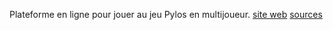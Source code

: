 Plateforme en ligne pour jouer au jeu Pylos en multijoueur.
[site web](https://pylololos.club1.fr) [sources](https://gitlab.com/darcosion/pylololos)